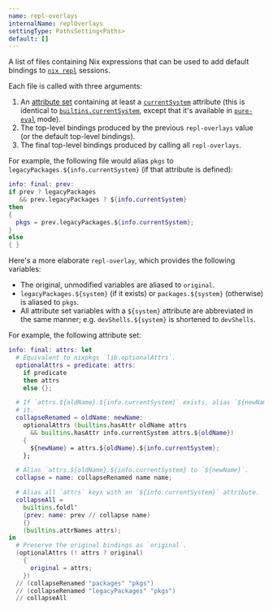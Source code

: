 ```yaml
---
name: repl-overlays
internalName: replOverlays
settingType: PathsSetting<Paths>
default: []
---
```

A list of files containing Nix expressions that can be used to add
default bindings to [`nix
repl`](@docroot@/command-ref/new-cli/nix3-repl.md) sessions.

Each file is called with three arguments:
1. An [attribute set](@docroot@/language/values.html#attribute-set)
   containing at least a
   [`currentSystem`](@docroot@/language/builtin-constants.md#builtins-currentSystem)
   attribute (this is identical to
   [`builtins.currentSystem`](@docroot@/language/builtin-constants.md#builtins-currentSystem),
   except that it's available in
   [`pure-eval`](@docroot@/command-ref/conf-file.html#conf-pure-eval)
   mode).
2. The top-level bindings produced by the previous `repl-overlays`
   value (or the default top-level bindings).
3. The final top-level bindings produced by calling all
   `repl-overlays`.

For example, the following file would alias `pkgs` to
`legacyPackages.${info.currentSystem}` (if that attribute is defined):

```nix
info: final: prev:
if prev ? legacyPackages
   && prev.legacyPackages ? ${info.currentSystem}
then
{
  pkgs = prev.legacyPackages.${info.currentSystem};
}
else
{ }
```

Here's a more elaborate `repl-overlay`, which provides the following
variables:
- The original, unmodified variables are aliased to `original`.
- `legacyPackages.${system}` (if it exists) or `packages.${system}`
  (otherwise) is aliased to `pkgs`.
- All attribute set variables with a `${system}` attribute are
  abbreviated in the same manner; e.g. `devShells.${system}` is
  shortened to `devShells`.

For example, the following attribute set:

```nix
info: final: attrs: let
  # Equivalent to nixpkgs `lib.optionalAttrs`.
  optionalAttrs = predicate: attrs:
    if predicate
    then attrs
    else {};

  # If `attrs.${oldName}.${info.currentSystem}` exists, alias `${newName}` to
  # it.
  collapseRenamed = oldName: newName:
    optionalAttrs (builtins.hasAttr oldName attrs
      && builtins.hasAttr info.currentSystem attrs.${oldName})
    {
      ${newName} = attrs.${oldName}.${info.currentSystem};
    };

  # Alias `attrs.${oldName}.${info.currentSystem} to `${newName}`.
  collapse = name: collapseRenamed name name;

  # Alias all `attrs` keys with an `${info.currentSystem}` attribute.
  collapseAll =
    builtins.foldl'
    (prev: name: prev // collapse name)
    {}
    (builtins.attrNames attrs);
in
  # Preserve the original bindings as `original`.
  (optionalAttrs (! attrs ? original)
    {
      original = attrs;
    })
  // (collapseRenamed "packages" "pkgs")
  // (collapseRenamed "legacyPackages" "pkgs")
  // collapseAll
```
